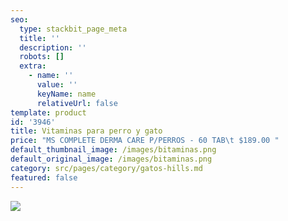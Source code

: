 ```yaml
---
seo:
  type: stackbit_page_meta
  title: ''
  description: ''
  robots: []
  extra:
    - name: ''
      value: ''
      keyName: name
      relativeUrl: false
template: product
id: '3946'
title: Vitaminas para perro y gato
price: "MS COMPLETE DERMA CARE P/PERROS - 60 TAB\t $189.00 "
default_thumbnail_image: /images/bitaminas.png
default_original_image: /images/bitaminas.png
category: src/pages/category/gatos-hills.md
featured: false
---
```

![](/images/bitaminas.png)